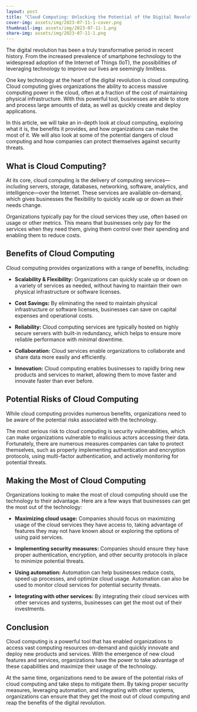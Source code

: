 ```yaml
---
layout: post
title: "Cloud Computing: Unlocking the Potential of the Digital Revolution"
cover-img: assets/img/2023-07-11-1-cover.png
thumbnail-img: assets/img/2023-07-11-1.png
share-img: assets/img/2023-07-11-1.png
---
```





The digital revolution has been a truly transformative period in recent history. From the increased prevalence of smartphone technology to the widespread adoption of the Internet of Things (IoT), the possibilities of leveraging technology to improve our lives are seemingly limitless.

One key technology at the heart of the digital revolution is cloud computing. Cloud computing gives organizations the ability to access massive computing power in the cloud, often at a fraction of the cost of maintaining physical infrastructure. With this powerful tool, businesses are able to store and process large amounts of data, as well as quickly create and deploy applications.

In this article, we will take an in-depth look at cloud computing, exploring what it is, the benefits it provides, and how organizations can make the most of it. We will also look at some of the potential dangers of cloud computing and how companies can protect themselves against security threats.

## What is Cloud Computing?

At its core, cloud computing is the delivery of computing services—including servers, storage, databases, networking, software, analytics, and intelligence—over the Internet. These services are available on-demand, which gives businesses the flexibility to quickly scale up or down as their needs change.

Organizations typically pay for the cloud services they use, often based on usage or other metrics. This means that businesses only pay for the services when they need them, giving them control over their spending and enabling them to reduce costs.

## Benefits of Cloud Computing

Cloud computing provides organizations with a range of benefits, including:

- **Scalability & Flexibility:** Organizations can quickly scale up or down on a variety of services as needed, without having to maintain their own physical infrastructure or software licenses.

- **Cost Savings:** By eliminating the need to maintain physical infrastructure or software licenses, businesses can save on capital expenses and operational costs.

- **Reliability:** Cloud computing services are typically hosted on highly secure servers with built-in redundancy, which helps to ensure more reliable performance with minimal downtime.

- **Collaboration:** Cloud services enable organizations to collaborate and share data more easily and efficiently.

- **Innovation:** Cloud computing enables businesses to rapidly bring new products and services to market, allowing them to move faster and innovate faster than ever before.

## Potential Risks of Cloud Computing

While cloud computing provides numerous benefits, organizations need to be aware of the potential risks associated with the technology.

The most serious risk to cloud computing is security vulnerabilities, which can make organizations vulnerable to malicious actors accessing their data. Fortunately, there are numerous measures companies can take to protect themselves, such as properly implementing authentication and encryption protocols, using multi-factor authentication, and actively monitoring for potential threats.

## Making the Most of Cloud Computing

Organizations looking to make the most of cloud computing should use the technology to their advantage. Here are a few ways that businesses can get the most out of the technology:

- **Maximizing cloud usage:** Companies should focus on maximizing usage of the cloud services they have access to, taking advantage of features they may not have known about or exploring the options of using paid services.

- **Implementing security measures:** Companies should ensure they have proper authentication, encryption, and other security protocols in place to minimize potential threats.

- **Using automation:** Automation can help businesses reduce costs, speed up processes, and optimize cloud usage. Automation can also be used to monitor cloud services for potential security threats.

- **Integrating with other services:** By integrating their cloud services with other services and systems, businesses can get the most out of their investments.

## Conclusion

Cloud computing is a powerful tool that has enabled organizations to access vast computing resources on-demand and quickly innovate and deploy new products and services. With the emergence of new cloud features and services, organizations have the power to take advantage of these capabilities and maximize their usage of the technology.

At the same time, organizations need to be aware of the potential risks of cloud computing and take steps to mitigate them. By taking proper security measures, leveraging automation, and integrating with other systems, organizations can ensure that they get the most out of cloud computing and reap the benefits of the digital revolution.
